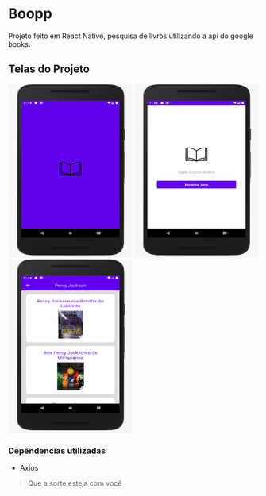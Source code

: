 # Boopp

Projeto feito em React Native, pesquisa de livros utilizando a api do google books.

## Telas do Projeto

<img src="https://github.com/Daniels887/Boopp/blob/master/Splash.jpeg" alt="Splash" width="250" height="350" /> <img src="https://github.com/Daniels887/Boopp/blob/master/Home.jpeg" alt="Home" width="250" height="350"/> <img src="https://github.com/Daniels887/Boopp/blob/master/Books.jpeg" alt="Books" width="250" height="350"/>

### Depêndencias utilizadas
* Axios

> Que a sorte esteja com você
